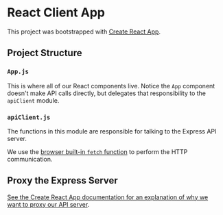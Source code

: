# React Client App

This project was bootstrapped with [Create React
App](https://github.com/facebook/create-react-app).

## Project Structure

### `App.js`

This is where all of our React components live. Notice the `App` component
doesn't make API calls directly, but delegates that responsibility to the
`apiClient` module.

### `apiClient.js`

The functions in this module are responsible for talking to the Express API
server.

We use the [browser built-in `fetch` function][fetch] to perform the HTTP
communication.

## Proxy the Express Server

[See the Create React App documentation for an explanation of why we want to
proxy our API server][cra-proxy].

[fetch]: https://developer.mozilla.org/en-US/docs/Web/API/Fetch_API/Using_Fetch
[cra-proxy]: https://create-react-app.dev/docs/proxying-api-requests-in-development/
